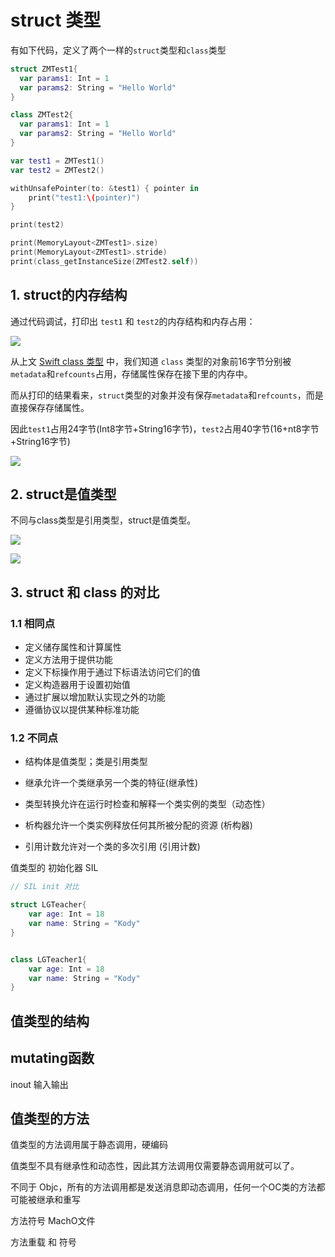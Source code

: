 # struct 类型

有如下代码，定义了两个一样的`struct`类型和`class`类型
```swift
struct ZMTest1{
  var params1: Int = 1
  var params2: String = "Hello World"
}

class ZMTest2{
  var params1: Int = 1
  var params2: String = "Hello World"
}

var test1 = ZMTest1()
var test2 = ZMTest2()

withUnsafePointer(to: &test1) { pointer in
    print("test1:\(pointer)")
}

print(test2)

print(MemoryLayout<ZMTest1>.size)
print(MemoryLayout<ZMTest1>.stride)
print(class_getInstanceSize(ZMTest2.self))
```

## 1. struct的内存结构

通过代码调试，打印出 `test1` 和 `test2`的内存结构和内存占用：

![](https://gitee.com/existorlive/exist-or-live-pic/raw/master/%E6%88%AA%E5%B1%8F2021-08-04%20%E4%B8%8A%E5%8D%882.46.13.png)

从上文 [Swift class 类型](2.%20Swift%20class%20类型.md) 中，我们知道 `class` 类型的对象前16字节分别被`metadata`和`refcounts`占用，存储属性保存在接下里的内存中。

而从打印的结果看来，`struct`类型的对象并没有保存`metadata`和`refcounts`，而是直接保存存储属性。

因此`test1`占用24字节(Int8字节+String16字节)，`test2`占用40字节(16+nt8字节+String16字节)

![](https://gitee.com/existorlive/exist-or-live-pic/raw/master/Swift_struct_structure.png)

## 2. struct是值类型

不同与class类型是引用类型，struct是值类型。



![](https://docs.swift.org/swift-book/_images/sharedStateStruct_2x.png)

![](https://docs.swift.org/swift-book/_images/sharedStateClass_2x.png)


## 3. struct 和 class 的对比

### 1.1 相同点

- 定义储存属性和计算属性
- 定义方法用于提供功能
- 定义下标操作用于通过下标语法访问它们的值
- 定义构造器用于设置初始值
- 通过扩展以增加默认实现之外的功能
- 遵循协议以提供某种标准功能

### 1.2 不同点

- 结构体是值类型；类是引用类型

- 继承允许一个类继承另一个类的特征(继承性)

- 类型转换允许在运行时检查和解释一个类实例的类型（动态性）

- 析构器允许一个类实例释放任何其所被分配的资源 (析构器)

- 引用计数允许对一个类的多次引用 (引用计数)





值类型的 初始化器 SIL

```swift
// SIL init 对比

struct LGTeacher{
    var age: Int = 18
    var name: String = "Kody"
}


class LGTeacher1{
    var age: Int = 18
    var name: String = "Kody"
}

```

## 值类型的结构



## mutating函数

inout 输入输出


## 值类型的方法

值类型的方法调用属于静态调用，硬编码

值类型不具有继承性和动态性，因此其方法调用仅需要静态调用就可以了。

不同于 Objc，所有的方法调用都是发送消息即动态调用，任何一个OC类的方法都可能被继承和重写


方法符号 MachO文件

方法重载 和 符号 